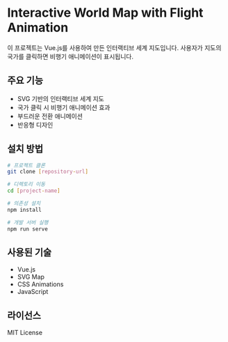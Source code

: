 # Interactive World Map with Flight Animation

이 프로젝트는 Vue.js를 사용하여 만든 인터랙티브 세계 지도입니다. 사용자가 지도의 국가를 클릭하면 비행기 애니메이션이 표시됩니다.

## 주요 기능

- SVG 기반의 인터랙티브 세계 지도
- 국가 클릭 시 비행기 애니메이션 효과
- 부드러운 전환 애니메이션
- 반응형 디자인

## 설치 방법

```bash
# 프로젝트 클론
git clone [repository-url]

# 디렉토리 이동
cd [project-name]

# 의존성 설치
npm install

# 개발 서버 실행
npm run serve
```

## 사용된 기술

- Vue.js
- SVG Map
- CSS Animations
- JavaScript

## 라이선스

MIT License
